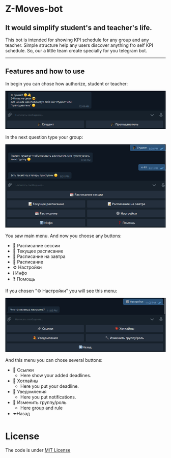 # Z-Moves-bot


## It would simplify student's and teacher's life.
This bot is intended for showing KPI schedule for any group and any teacher. Simple structure help any users discover anything fro self KPI schedule.
So, our a little team create specially for you telegram bot. 
<hr>

## Features and how to use
In begin you can chose how authorize, student or teacher:

![Chose rule](https://github.com/danilos1/z-moves-bot/blob/main/Example_images/image_2020-12-11_00-49-20.png)

In the next question type your group:

![Main menu](https://github.com/danilos1/z-moves-bot/blob/main/Example_images/image_2020-12-10_20-31-38.png)

You saw main menu. And now you choose any buttons:
* 📆 Расписание сессии
* 📝 Текущее расписание
* 📝 Расписание на завтра
* 📝 Расписание 
* ⚙ Настройки
* ℹ Инфо
* ❓ Помощь

If you chosen "⚙ Настройки" you will see this menu:

![Setting menu](https://github.com/danilos1/z-moves-bot/blob/main/Example_images/image_2020-12-10_23-08-50.png)

And this menu you can chose several buttons:
* 🔗 Ссылки
     * Here show your added deadlines.
* 👺 Хотлайны
     * Here you put your deadline.
* 🔕 Уведомления
     * Here you put notifications. 
* 🔧 Изменить группу/роль
     * Here group and rule
* ⬅️Назад

# License
The code is under [MIT License](https://github.com/danilos1/z-moves-bot/blob/main/LICENSE)
